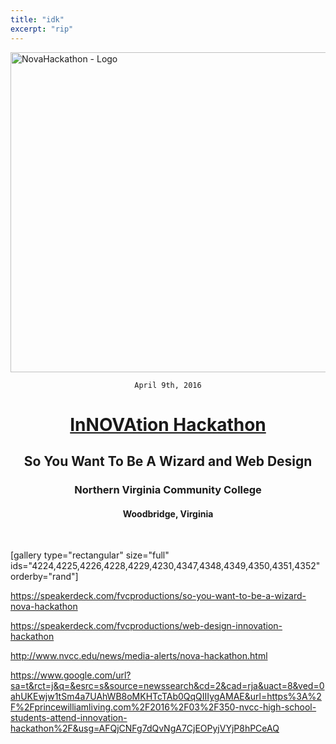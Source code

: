 ```yaml
---
title: "idk"
excerpt: "rip"
---
```


<img class="aligncenter size-full wp-image-3947" src="https://fvcproductions.files.wordpress.com/2015/11/novahackathon.png" alt="NovaHackathon - Logo" width="512" height="512" />

<div style="text-align: center;">

<code>April 9th, 2016</code>
<h1><a title="InNOVAtion Hackathon" href="http://novahackathon.org" target="_blank">InNOVAtion Hackathon</a></h1>
<h2><strong>So You Want To Be A Wizard</strong> and <strong>Web Design</strong></h2>
<h3>Northern Virginia Community College</h3>
<h4>Woodbridge, Virginia</h4>

</div>

&nbsp;

[gallery type="rectangular" size="full" ids="4224,4225,4226,4228,4229,4230,4347,4348,4349,4350,4351,4352" orderby="rand"]

https://speakerdeck.com/fvcproductions/so-you-want-to-be-a-wizard-nova-hackathon

https://speakerdeck.com/fvcproductions/web-design-innovation-hackathon

http://www.nvcc.edu/news/media-alerts/nova-hackathon.html

https://www.google.com/url?sa=t&rct=j&q=&esrc=s&source=newssearch&cd=2&cad=rja&uact=8&ved=0ahUKEwjw1tSm4a7UAhWB8oMKHTcTAb0QqQIIIygAMAE&url=https%3A%2F%2Fprincewilliamliving.com%2F2016%2F03%2F350-nvcc-high-school-students-attend-innovation-hackathon%2F&usg=AFQjCNFg7dQvNgA7CjEOPyjVYjP8hPCeAQ